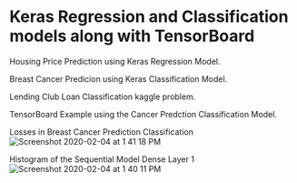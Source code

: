 # Keras Regression and Classification models along with TensorBoard

Housing Price Prediction using Keras Regression Model.

Breast Cancer Predicion using Keras Classification Model.

Lending Club Loan Classification kaggle problem.

TensorBoard Example using the Cancer Predction Classification Model.

Losses in Breast Cancer Prediction Classification
![Screenshot 2020-02-04 at 1 41 18 PM](https://user-images.githubusercontent.com/35381035/73725763-172ef600-4754-11ea-8dee-00c39e468604.png)

Histogram of the Sequential Model Dense Layer 1 
![Screenshot 2020-02-04 at 1 40 11 PM](https://user-images.githubusercontent.com/35381035/73725836-3cbbff80-4754-11ea-8425-42c2b1eae928.png)
